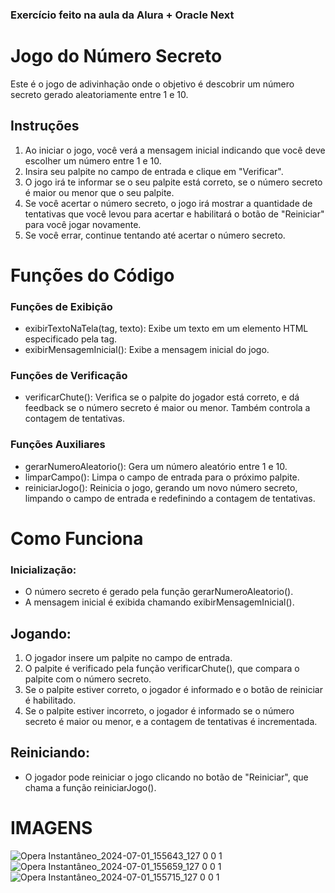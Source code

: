 ### Exercício feito na aula da Alura + Oracle Next


# Jogo do Número Secreto
<p>Este é o jogo de adivinhação onde o objetivo é descobrir um número secreto gerado aleatoriamente entre 1 e 10.</p>

## Instruções
1. Ao iniciar o jogo, você verá a mensagem inicial indicando que você deve escolher um número entre 1 e 10.
2. Insira seu palpite no campo de entrada e clique em "Verificar".
3. O jogo irá te informar se o seu palpite está correto, se o número secreto é maior ou menor que o seu palpite.
4. Se você acertar o número secreto, o jogo irá mostrar a quantidade de tentativas que você levou para acertar e habilitará o botão de "Reiniciar" para você jogar novamente.
5. Se você errar, continue tentando até acertar o número secreto.

   
# Funções do Código
### Funções de Exibição
* exibirTextoNaTela(tag, texto): Exibe um texto em um elemento HTML especificado pela tag.
* exibirMensagemInicial(): Exibe a mensagem inicial do jogo.

  
### Funções de Verificação
* verificarChute(): Verifica se o palpite do jogador está correto, e dá feedback se o número secreto é maior ou menor. Também controla a contagem de tentativas.

### Funções Auxiliares
* gerarNumeroAleatorio(): Gera um número aleatório entre 1 e 10.
* limparCampo(): Limpa o campo de entrada para o próximo palpite.
* reiniciarJogo(): Reinicia o jogo, gerando um novo número secreto, limpando o campo de entrada e redefinindo a contagem de tentativas.

  
# Como Funciona
### Inicialização:

* O número secreto é gerado pela função gerarNumeroAleatorio().
* A mensagem inicial é exibida chamando exibirMensagemInicial().

  
## Jogando:

1. O jogador insere um palpite no campo de entrada.
2. O palpite é verificado pela função verificarChute(), que compara o palpite com o número secreto.
3. Se o palpite estiver correto, o jogador é informado e o botão de reiniciar é habilitado.
4. Se o palpite estiver incorreto, o jogador é informado se o número secreto é maior ou menor, e a contagem de tentativas é incrementada.
   
## Reiniciando:

* O jogador pode reiniciar o jogo clicando no botão de "Reiniciar", que chama a função reiniciarJogo().


# IMAGENS
![Opera Instantâneo_2024-07-01_155643_127 0 0 1](https://github.com/Neucielle/GameAdivinhacao/assets/116307577/d8b226b3-2b8a-473d-9cda-123e2241392d)
![Opera Instantâneo_2024-07-01_155659_127 0 0 1](https://github.com/Neucielle/GameAdivinhacao/assets/116307577/13fc37f4-34cf-4d42-8b0d-70c6b4334e5d)
![Opera Instantâneo_2024-07-01_155715_127 0 0 1](https://github.com/Neucielle/GameAdivinhacao/assets/116307577/304b6ce4-84ae-4064-ac40-82feee369848)





